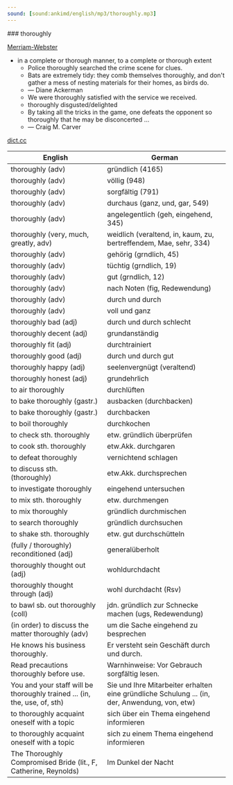```yaml
---
sound: [sound:ankimd/english/mp3/thoroughly.mp3]
---
```


\### thoroughly

[Merriam-Webster](https://www.merriam-webster.com/dictionary/thoroughly)

- in a complete or thorough manner, to a complete or thorough extent
    - Police thoroughly searched the crime scene for clues.
    - Bats are extremely tidy: they comb themselves thoroughly, and don't gather a mess of nesting materials for their homes, as birds do.
    - — Diane Ackerman
    - We were thoroughly satisfied with the service we received.
    - thoroughly disgusted/delighted
    - By taking all the tricks in the game, one defeats the opponent so thoroughly that he may be disconcerted …
    - — Craig M. Carver

[dict.cc](https://www.dict.cc/thoroughly)

| English        | German       |
| -------------- | ------------ |
| thoroughly (adv) | gründlich (4165) |
| thoroughly (adv) | völlig (948) |
| thoroughly (adv) | sorgfältig (791) |
| thoroughly (adv) | durchaus (ganz, und, gar, 549) |
| thoroughly (adv) | angelegentlich (geh, eingehend, 345) |
| thoroughly (very, much, greatly, adv) | weidlich (veraltend, in, kaum, zu, bertreffendem, Mae, sehr, 334) |
| thoroughly (adv) | gehörig (grndlich, 45) |
| thoroughly (adv) | tüchtig (grndlich, 19) |
| thoroughly (adv) | gut (grndlich, 12) |
| thoroughly (adv) | nach Noten (fig, Redewendung) |
| thoroughly (adv) | durch und durch |
| thoroughly (adv) | voll und ganz |
| thoroughly bad (adj) | durch und durch schlecht |
| thoroughly decent (adj) | grundanständig |
| thoroughly fit (adj) | durchtrainiert |
| thoroughly good (adj) | durch und durch gut |
| thoroughly happy (adj) | seelenvergnügt (veraltend) |
| thoroughly honest (adj) | grundehrlich |
| to air thoroughly | durchlüften |
| to bake thoroughly (gastr.) | ausbacken (durchbacken) |
| to bake thoroughly (gastr.) | durchbacken |
| to boil thoroughly | durchkochen |
| to check sth. thoroughly | etw. gründlich überprüfen |
| to cook sth. thoroughly | etw.Akk. durchgaren |
| to defeat thoroughly | vernichtend schlagen |
| to discuss sth. (thoroughly) | etw.Akk. durchsprechen |
| to investigate thoroughly | eingehend untersuchen |
| to mix sth. thoroughly | etw. durchmengen |
| to mix thoroughly | gründlich durchmischen |
| to search thoroughly | gründlich durchsuchen |
| to shake sth. thoroughly | etw. gut durchschütteln |
| (fully / thoroughly) reconditioned (adj) | generalüberholt |
| thoroughly thought out (adj) | wohldurchdacht |
| thoroughly thought through (adj) | wohl durchdacht (Rsv) |
| to bawl sb. out thoroughly (coll) | jdn. gründlich zur Schnecke machen (ugs, Redewendung) |
| (in order) to discuss the matter thoroughly (adv) | um die Sache eingehend zu besprechen |
| He knows his business thoroughly. | Er versteht sein Geschäft durch und durch. |
| Read precautions thoroughly before use. | Warnhinweise: Vor Gebrauch sorgfältig lesen. |
| You and your staff will be thoroughly trained ... (in, the, use, of, sth) | Sie und Ihre Mitarbeiter erhalten eine gründliche Schulung ... (in, der, Anwendung, von, etw) |
| to thoroughly acquaint oneself with a topic | sich über ein Thema eingehend informieren |
| to thoroughly acquaint oneself with a topic | sich zu einem Thema eingehend informieren |
| The Thoroughly Compromised Bride (lit., F, Catherine, Reynolds) | Im Dunkel der Nacht |
